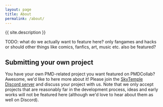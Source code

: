 ```yaml
---
layout: page
title: About
permalink: /about/
---
```


{{ site.description }}

TODO: what do we actually want to feature here? only fangames and hacks or should other things like
comics, fanfics, art, music etc. also be featured? 

## Submitting your own project

You have your own PMD-related project you want featured on PMDCollab? Awesome, we'd like to here more about it!
Please join the [SkyTemple Discord server](https://discord.gg/4e3X36f) and discuss your project with us.
Note that we only accept projects that are reasonably far in the development process, ideas and early works
will not be featured here (although we'd love to hear about them as well on Discord).
